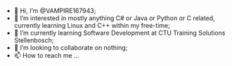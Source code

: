 - 👋 Hi, I’m @VAMPIRE167943;
- 👀 I’m interested in mostly anything C# or Java or Python or C related, currently learning Linux and C++ within my free-time;
- 🌱 I’m currently learning Software Development at CTU Training Solutions Stellenbosch;
- 💞️ I’m looking to collaborate on nothing;
- 📫 How to reach me ...

<!---
VAMPIRE167943/VAMPIRE167943 is a ✨ special ✨ repository because its `README.md` (this file) appears on your GitHub profile.
You can click the Preview link to take a look at your changes.
--->
